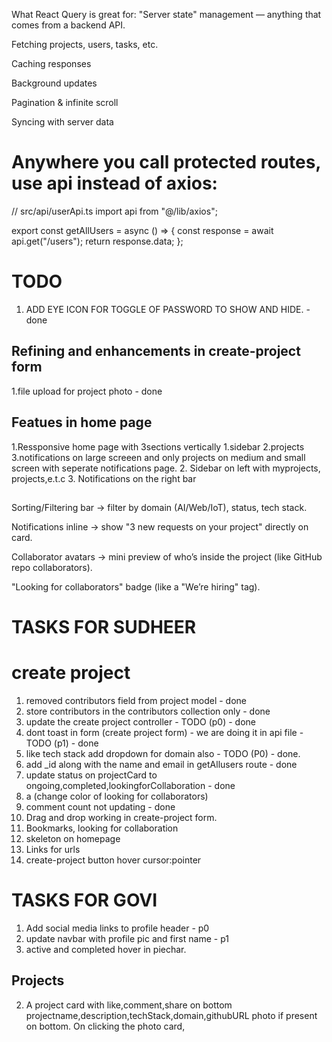 What React Query is great for:
"Server state" management — anything that comes from a backend API.

Fetching projects, users, tasks, etc.

Caching responses

Background updates

Pagination & infinite scroll

Syncing with server data

# Anywhere you call protected routes, use api instead of axios:

// src/api/userApi.ts
import api from "@/lib/axios";

export const getAllUsers = async () => {
  const response = await api.get("/users");
  return response.data;
};

# TODO
1. ADD EYE ICON FOR TOGGLE OF PASSWORD TO SHOW AND HIDE. - done

## Refining and enhancements in create-project form 

1.file upload for project photo - done

## Featues in home page
1.Ressponsive home page with 3sections vertically 1.sidebar 2.projects 3.notifications on large screeen and only projects on medium and small screen with seperate notifications page.
2. Sidebar on left with myprojects, projects,e.t.c
3. Notifications on the right bar

##
Sorting/Filtering bar → filter by domain (AI/Web/IoT), status, tech stack.

Notifications inline → show "3 new requests on your project" directly on card.

Collaborator avatars → mini preview of who’s inside the project (like GitHub repo collaborators).

"Looking for collaborators" badge (like a "We’re hiring" tag).

# TASKS FOR SUDHEER
# create project 
1. removed contributors field  from project model - done
2. store contributors in the contributors collection only - done
3. update the create project controller - TODO (p0) - done
4. dont toast in form (create project form) - we are doing it in api file - TODO (p1) - done
5. like tech stack add dropdown for domain also - TODO (P0) - done.
6. add _id along with the name and email in getAllusers route - done
11. update status on projectCard to ongoing,completed,lookingforCollaboration - done 
11. a (change color of looking for collaborators)
12. comment count not updating - done
8. Drag and drop working in create-project form.
9. Bookmarks, looking for  collaboration
10. skeleton on homepage
11. Links for urls
12. create-project button hover cursor:pointer


# TASKS FOR GOVI

1. Add social media links to profile header - p0
2. update navbar with profile pic and first name - p1
3. active and completed hover in piechar.

## Projects
2. A project card with like,comment,share  on bottom projectname,description,techStack,domain,githubURL photo if present on bottom.
On clicking the photo card, 
